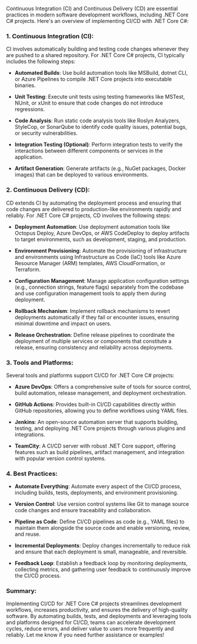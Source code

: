 Continuous Integration (CI) and Continuous Delivery (CD) are essential practices in modern software development workflows, including .NET Core C# projects. Here's an overview of implementing CI/CD with .NET Core C#:

### 1. Continuous Integration (CI):

CI involves automatically building and testing code changes whenever they are pushed to a shared repository. For .NET Core C# projects, CI typically includes the following steps:

- **Automated Builds**: Use build automation tools like MSBuild, dotnet CLI, or Azure Pipelines to compile .NET Core projects into executable binaries.

- **Unit Testing**: Execute unit tests using testing frameworks like MSTest, NUnit, or xUnit to ensure that code changes do not introduce regressions.

- **Code Analysis**: Run static code analysis tools like Roslyn Analyzers, StyleCop, or SonarQube to identify code quality issues, potential bugs, or security vulnerabilities.

- **Integration Testing (Optional)**: Perform integration tests to verify the interactions between different components or services in the application.

- **Artifact Generation**: Generate artifacts (e.g., NuGet packages, Docker images) that can be deployed to various environments.

### 2. Continuous Delivery (CD):

CD extends CI by automating the deployment process and ensuring that code changes are delivered to production-like environments rapidly and reliably. For .NET Core C# projects, CD involves the following steps:

- **Deployment Automation**: Use deployment automation tools like Octopus Deploy, Azure DevOps, or AWS CodeDeploy to deploy artifacts to target environments, such as development, staging, and production.

- **Environment Provisioning**: Automate the provisioning of infrastructure and environments using Infrastructure as Code (IaC) tools like Azure Resource Manager (ARM) templates, AWS CloudFormation, or Terraform.

- **Configuration Management**: Manage application configuration settings (e.g., connection strings, feature flags) separately from the codebase and use configuration management tools to apply them during deployment.

- **Rollback Mechanism**: Implement rollback mechanisms to revert deployments automatically if they fail or encounter issues, ensuring minimal downtime and impact on users.

- **Release Orchestration**: Define release pipelines to coordinate the deployment of multiple services or components that constitute a release, ensuring consistency and reliability across deployments.

### 3. Tools and Platforms:

Several tools and platforms support CI/CD for .NET Core C# projects:

- **Azure DevOps**: Offers a comprehensive suite of tools for source control, build automation, release management, and deployment orchestration.

- **GitHub Actions**: Provides built-in CI/CD capabilities directly within GitHub repositories, allowing you to define workflows using YAML files.

- **Jenkins**: An open-source automation server that supports building, testing, and deploying .NET Core projects through various plugins and integrations.

- **TeamCity**: A CI/CD server with robust .NET Core support, offering features such as build pipelines, artifact management, and integration with popular version control systems.

### 4. Best Practices:

- **Automate Everything**: Automate every aspect of the CI/CD process, including builds, tests, deployments, and environment provisioning.

- **Version Control**: Use version control systems like Git to manage source code changes and ensure traceability and collaboration.

- **Pipeline as Code**: Define CI/CD pipelines as code (e.g., YAML files) to maintain them alongside the source code and enable versioning, review, and reuse.

- **Incremental Deployments**: Deploy changes incrementally to reduce risk and ensure that each deployment is small, manageable, and reversible.

- **Feedback Loop**: Establish a feedback loop by monitoring deployments, collecting metrics, and gathering user feedback to continuously improve the CI/CD process.

### Summary:

Implementing CI/CD for .NET Core C# projects streamlines development workflows, increases productivity, and ensures the delivery of high-quality software. By automating builds, tests, and deployments and leveraging tools and platforms designed for CI/CD, teams can accelerate development cycles, reduce errors, and deliver value to users more frequently and reliably. Let me know if you need further assistance or examples!